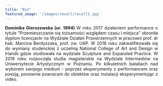 ```yaml
---
title: "Bio"
featured_image: '/images/recall/recall1.jpg'
---
```

<div style="text-align: justify">
 <strong> Dominika Gierszewska (ur. 1994) </strong>
  W roku 2017 działaniem performance o tytule  "Przemieszczanie się tożsamości względem czasu i miejsca" obroniła dyplom licencjacki na Wydziale Działań Przestrzennych w pracowni prof. dr hab. Marcina Berdyszaka, prof. zw. UAP. W 2018 roku zakwalifikowała się do wymiany studenckiej z uczelnią National College of Art and Design w Irlandii gdzie studiowała na wydziale Sculpture and Expanded Practice. W 2019 roku rozpoczęła studia magisterskie na Wydziale Intermediów na Uniwersytecie Artystycznym w Poznaniu. Po kilkuletnich bataliach nad wyborem swojego medium - poprzez eksperymenty z performancem oraz poezją, ponownie powracam do obiektów oraz instalacji eksperymentując z video. 
  <br>


</div>
 
